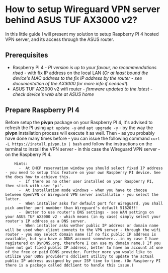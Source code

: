 # How to setup Wireguard VPN server behind ASUS TUF AX3000 v2?
In this little guide I will present my solution to setup Raspberry PI 4 hosted VPN server, and its access through the ASUS router.
## Prerequisites
- Raspberry PI 4 - *PI version is up to your favour, no recommendations rised* - with fix IP address on the local LAN (*Or at least bound the device's MAC address to the fix IP address by the router - see documentation of the AX3000 for more info if needed!*).
- ASUS TUF AX3000 v2 wifi router - *firmware updated to the latest - check device's web site at ASUS home*

## Prepare Raspberry PI 4
Before setup the **pivpn** package on your Raspberry PI 4, it's advised to refresh the PI using ```apt update -y``` and ```apt upgrade -y``` - by the way the **pivpn** installation process will execute it as well.
Then - as you probably have done many times before - you can issue the following command ```curl -L https://install.pivpn.io | bash``` and follow the instructions on the terminal to install the VPN server - in this case the Wireguard VPN server - on the Raspberry PI 4.

        Hints:
          -  At DHCP reservation window you should select fixed IP address - you need to setup this feature on your own Raspberry PI device. See the docs how to achieve this.
          -  If there os no other user installed on your Raspberry PI, then stick with user 'pi'.
          -  At installation mode windows - when you have to choose between OpenVPN or Wireguard VPN server installatio - you select the latter.
          -  When installer asks for default port for Wireguard, you shall pick another port numbber than Wireguard's default 51820!!!
          -  Better to use router's DNS settings - see WAN settings on your ASUS TUF AX3000 v2 - which means (in my case) simply select your router's IP address as a DNS server.
          -  When installer asks wether public IP address or domain name will be used when client connets to the VPN server - through the wifi router - you may select domain name (if no fix public IP address is available, but you have a DDNS account somewhere...in my case I have registered on DynDNS.org, therefore I can use my domain name.) If you have not got fixed public IP address, better to have an account at one of the free or paid DDNS provider. Further more you would like to utilize your DDNS provider's ddclient utility to update the actual public IP address assigned by your ISP time to time. (On Raspberry PI there is a package called ddclient to handle this issue.)
